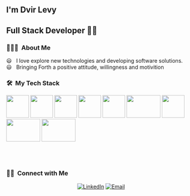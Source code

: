 ## I'm Dvir Levy
## Full Stack Developer 👨‍💻

<h3> 👨🏻‍💻 &nbsp;About Me </h3>
   😃 &nbsp; I love explore new technologies and developing software solutions.<br/>
   😃 &nbsp; Bringing Forth a positive attitude, willingness and motivition

<h3> 🛠 &nbsp;My Tech Stack</h3>
   <p><img src="https://media.giphy.com/media/eNAsjO55tPbgaor7ma/giphy.gif" width="60" height="60" />
      <img src="https://juststickers.in/wp-content/uploads/2018/08/redux.png" width="60" height="60" />
      <img src="https://media.giphy.com/media/kdFc8fubgS31b8DsVu/giphy.gif" width="60" height="60" />
      <img src="https://media.giphy.com/media/SS8CV2rQdlYNLtBCiF/giphy.gif" width="60" height="60" />
      <img src="https://media.giphy.com/media/ln7z2eWriiQAllfVcn/giphy.gif" width="60" height="60" />
      <img src="https://media.giphy.com/media/kH1DBkPNyZPOk0BxrM/giphy.gif" width="90" height="60" />
      <img src="https://media.giphy.com/media/tAjb5pyCEBhEb8jWxC/giphy.gif" width="60" height="60" />
      <img src="https://ih1.redbubble.net/image.2083639330.4034/st,small,507x507-pad,600x600,f8f8f8.jpg" width="90" height="60" />
      <img src="https://www.nginx.com/wp-content/uploads/2018/08/NGINX-logo-rgb-large.png" width="90" height="60" /></p>
  <br/>

<!-- <a href="https://github.com/AVS1508">
  <img height="180em" src="https://github-readme-stats.vercel.app/api?username=DvirLevy&theme=buefy&show_icons=true" />
  <img height="180em" src="https://github-readme-stats.vercel.app/api/top-langs/?username=DvirLevy&theme=buefy&layout=compact" />
</a> -->

<br/>

<h3> 🤝🏻 &nbsp;Connect with Me </h3>

<p align="center">
<a href="https://www.linkedin.com/in/dvirlevyhakak/"><img alt="LinkedIn" src="https://img.shields.io/badge/LinkedIn-Dvir%20Levy-blue?style=flat-square&logo=linkedin"></a>
<a href="mailto:DvirLH1@gmail.com"><img alt="Email" src="https://img.shields.io/badge/Email-DvirLH1@gmail.com-blue?style=flat-square&logo=gmail"></a>
</p>

